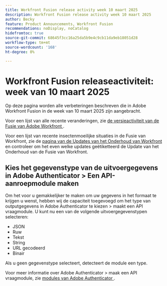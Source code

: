 ```yaml
---
title: Workfront Fusion release activity week 10 maart 2025
description: Workfront Fusion release activity week 10 maart 2025
author: Becky
feature: Product Announcements, Workfront Fusion
recommendations: noDisplay, noCatalog
hidefromtoc: true
source-git-commit: 68645f3cc16a25da5b9e4c9cb11da9eb18051d28
workflow-type: tm+mt
source-wordcount: '168'
ht-degree: 0%

---
```


# Workfront Fusion releaseactiviteit: week van 10 maart 2025

Op deze pagina worden alle verbeteringen beschreven die in Adobe Workfront Fusion in de week van 10 maart 2025 zijn aangebracht.

Voor een lijst van alle recente veranderingen, zie [ de versieactiviteit van de Fusie van Adobe Workfront ](/help/workfront-fusion/fusion-product-releases/fusion-release-activity.md).

Voor een lijst van recente insectenmoeilijke situaties in de Fusie van Workfront, zie de [ pagina van de Updates van het Onderhoud van Workfront ](https://experienceleague.adobe.com/en/docs/workfront-known-issues/releases/current-updates) en controleer om het even welke updates geëtiketteerd de Update van het Onderhoud van de Fusie van Workfront.


## Kies het gegevenstype van de uitvoergegevens in Adobe Authenticator > Een API-aanroepmodule maken

Om het voor u gemakkelijker te maken om uw gegevens in het formaat te krijgen u wenst, hebben wij de capaciteit toegevoegd om het type van outputgegevens in Adobe Authenticator te kiezen > maakt een API vraagmodule. U kunt nu een van de volgende uitvoergegevenstypen selecteren:

* JSON
* Ruw
* Tekst
* String
* URL gecodeerd
* Binair

Als u geen gegevenstype selecteert, detecteert de module een type.

Voor meer informatie over Adobe Authenticator > maak een API vraagmodule, zie [ modules van Adobe Authenticator ](/help/workfront-fusion/references/apps-and-modules/adobe-connectors/adobe-authenticator-modules.md).

